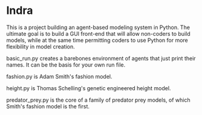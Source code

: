 Indra
=====

This is a project building an agent-based modeling system in Python. The ultimate goal is to build a GUI front-end that will allow non-coders to build models, while at the same time permitting coders to use Python for more flexibility in model creation.

basic_run.py creates a barebones environment of agents that just print their names. It can be the basis for your own run file.

fashion.py is Adam Smith's fashion model.

height.py is Thomas Schelling's genetic engineered height model.

predator_prey.py is the core of a family of predator prey models, of which Smith's fashion model is the first.
